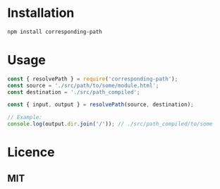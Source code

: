# Installation
```sh
npm install corresponding-path
```

# Usage
```js
const { resolvePath } = require('corresponding-path');
const source = './src/path/to/some/module.html';
const destination = './src/path_compiled';

const { input, output } = resolvePath(source, destination);

// Example:
console.log(output.dir.join('/')); // ./src/path_compiled/to/some
```

# Licence
## MIT
